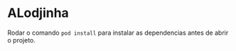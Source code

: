 ALodjinha
============

Rodar o comando ```pod install``` para instalar as dependencias antes de abrir o projeto.
